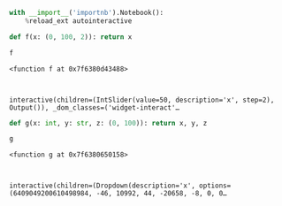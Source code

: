```python
with __import__('importnb').Notebook():
    %reload_ext autointeractive
```


```python
def f(x: (0, 100, 2)): return x
```


```python
f
```

    <function f at 0x7f6380d43488>



    interactive(children=(IntSlider(value=50, description='x', step=2), Output()), _dom_classes=('widget-interact'…



```python
def g(x: int, y: str, z: (0, 100)): return x, y, z
```


```python
g
```

    <function g at 0x7f6380650158>



    interactive(children=(Dropdown(description='x', options=(6409049200610498984, -46, 10992, 44, -20658, -8, 0, 0…


